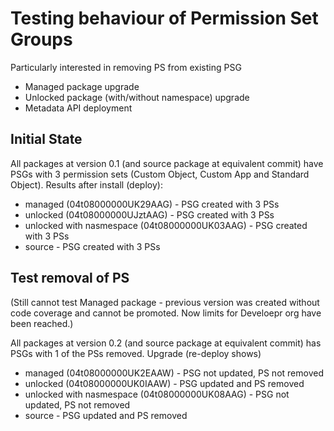 # Testing behaviour of Permission Set Groups
Particularly interested in removing PS from existing PSG
- Managed package upgrade
- Unlocked package (with/without namespace) upgrade
- Metadata API deployment
  
## Initial State
All packages at version 0.1 (and source package at equivalent commit) have PSGs with 3 permission sets (Custom Object, Custom App and Standard Object). Results after install (deploy):
- managed (04t08000000UK29AAG) - PSG created with 3 PSs
- unlocked (04t08000000UJztAAG) - PSG created with 3 PSs
- unlocked with nasmespace (04t08000000UK03AAG) - PSG created with 3 PSs
- source - PSG created with 3 PSs


## Test removal of PS
(Still cannot test Managed package - previous version was created without code coverage and cannot be promoted. Now limits for Develoepr org have been reached.)

All packages at version 0.2 (and source package at equivalent commit) has PSGs with 1 of the PSs removed. Upgrade (re-deploy shows)
- managed (04t08000000UK2EAAW) - PSG not updated, PS not removed
- unlocked (04t08000000UK0IAAW) - PSG updated and PS removed
- unlocked with nasmespace (04t08000000UK08AAG) - PSG not updated, PS not removed
- source - PSG updated and PS removed